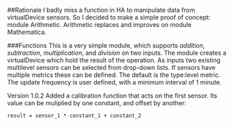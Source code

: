 ##Rationale
I badly miss a function in HA to manipulate data from virtualDevice sensors. So I decided to make a simple proof of concept: module Arithmetic.
Arithmetic replaces and improves on module Mathematica.

###Functions
This is a very simple module, which supports *addition*, *subtraction*, *multiplication*, and *division* on two inputs.
The module creates a virtualDevice which hold the result of the operation. As inputs two existing multilevel sensors can be selected from drop-down lists. If sensors have multiple metrics these can be defined. The default is the type:level metric. The update frequency is user defined, with a minimum interval of 1 minute.

Version 1.0.2 Added a calibration function that acts on the first sensor. Its value can be muliplied by one constant, and offset by another:      
``` 
result = sensor_1 * constant_1 + constant_2
```
